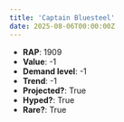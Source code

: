 ```yaml
---
title: 'Captain Bluesteel'
date: 2025-08-06T00:00:00Z
---
```

- **RAP**: 1909
- **Value**: -1
- **Demand level**: -1
- **Trend**: -1
- **Projected?**: True
- **Hyped?**: True
- **Rare?**: True
